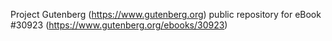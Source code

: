 Project Gutenberg (https://www.gutenberg.org) public repository for eBook #30923 (https://www.gutenberg.org/ebooks/30923)

